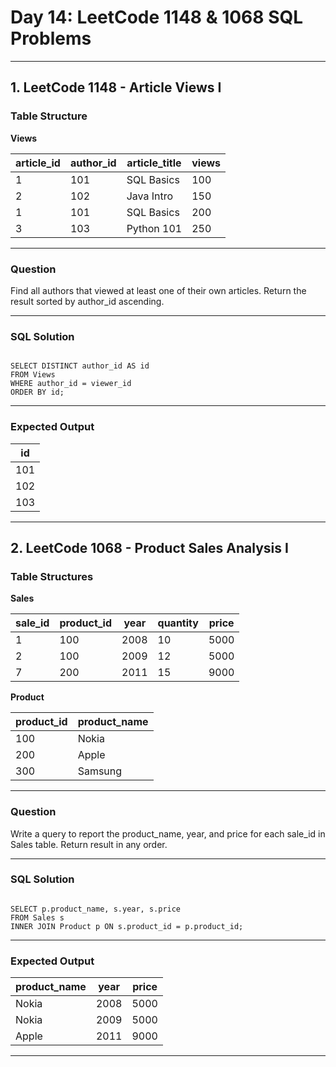 # Day 14: LeetCode 1148 & 1068 SQL Problems

---

## 1. LeetCode 1148 - Article Views I

### Table Structure

**Views**

| article_id | author_id | article_title | views |
|------------|-----------|---------------|-------|
| 1          | 101       | SQL Basics    | 100   |
| 2          | 102       | Java Intro   | 150   |
| 1          | 101       | SQL Basics    | 200   |
| 3          | 103       | Python 101   | 250   |

---

### Question

Find all authors that viewed at least one of their own articles. Return the result sorted by author_id ascending.

---

### SQL Solution
```

SELECT DISTINCT author_id AS id
FROM Views
WHERE author_id = viewer_id
ORDER BY id;
```

---

### Expected Output

| id  |
|-----|
| 101 |
| 102 |
| 103 |

---

## 2. LeetCode 1068 - Product Sales Analysis I

### Table Structures

**Sales**

| sale_id | product_id | year | quantity | price |
|---------|------------|------|----------|-------|
| 1       | 100        | 2008 | 10       | 5000  |
| 2       | 100        | 2009 | 12       | 5000  |
| 7       | 200        | 2011 | 15       | 9000  |

**Product**

| product_id | product_name |
|------------|--------------|
| 100        | Nokia        |
| 200        | Apple        |
| 300        | Samsung      |

---

### Question

Write a query to report the product_name, year, and price for each sale_id in Sales table. Return result in any order.

---

### SQL Solution
```

SELECT p.product_name, s.year, s.price
FROM Sales s
INNER JOIN Product p ON s.product_id = p.product_id;
```
---

### Expected Output

| product_name | year | price |
|--------------|------|-------|
| Nokia        | 2008 | 5000  |
| Nokia        | 2009 | 5000  |
| Apple        | 2011 | 9000  |

---


